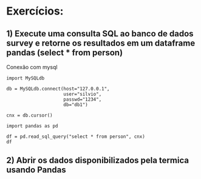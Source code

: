 # Exercícios:

## 1) Execute uma consulta SQL ao banco de dados survey e retorne os resultados em um dataframe pandas (select * from person)

Conexão com mysql

```
import MySQLdb

db = MySQLdb.connect(host="127.0.0.1",    
                     user="silvio",         
                     passwd="1234",  
                     db="db1")       

cnx = db.cursor()

```

```
import pandas as pd

df = pd.read_sql_query("select * from person", cnx)
df
```

## 2) Abrir os dados disponibilizados pela termica usando Pandas
